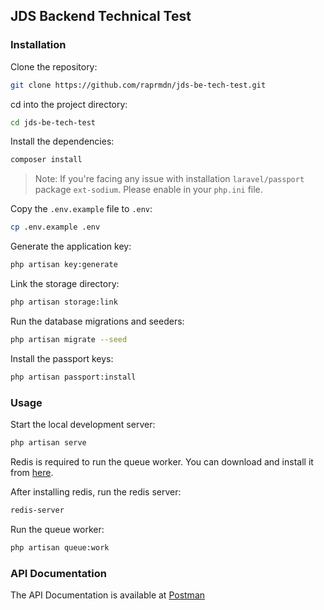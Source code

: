 ## JDS Backend Technical Test

### Installation

Clone the repository:

```bash
git clone https://github.com/raprmdn/jds-be-tech-test.git
```

cd into the project directory:

```bash
cd jds-be-tech-test
```

Install the dependencies:

```bash
composer install
```

> Note: If you're facing any issue with installation `laravel/passport` package `ext-sodium`. Please enable in your `php.ini` file.

Copy the `.env.example` file to `.env`:

```bash
cp .env.example .env
```

Generate the application key:

```bash
php artisan key:generate
```

Link the storage directory:

```bash
php artisan storage:link
```

Run the database migrations and seeders:

```bash
php artisan migrate --seed
```

Install the passport keys:

```bash
php artisan passport:install
```

### Usage

Start the local development server:

```bash
php artisan serve
```

Redis is required to run the queue worker.
You can download and install it from [here](https://redis.io/docs/getting-started/installation/).

After installing redis, run the redis server:

```bash
redis-server
```

Run the queue worker:

```bash
php artisan queue:work
```

### API Documentation

The API Documentation is available at [Postman](https://documenter.getpostman.com/view/13401148/2s9YC7SX1J)

